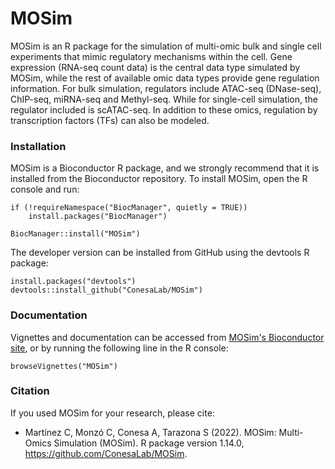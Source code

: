 # MOSim
MOSim is an R package for the simulation of multi-omic bulk and single cell experiments that mimic regulatory mechanisms within the cell. 
Gene expression (RNA-seq count data) is the central data type simulated by MOSim, while the rest of available omic data types 
provide gene regulation information. For bulk simulation, regulators include ATAC-seq (DNase-seq), ChIP-seq, miRNA-seq and Methyl-seq. 
While for single-cell simulation, the regulator included is scATAC-seq. In addition to these omics, 
regulation by transcription factors (TFs) can also be modeled.

### Installation

MOSim is a Bioconductor R package, and we strongly recommend that it is installed from the Bioconductor repository. 
To install MOSim, open the R console and run:

  ```
  if (!requireNamespace("BiocManager", quietly = TRUE)) 
      install.packages("BiocManager")

  BiocManager::install("MOSim")
  ```

The developer version can be installed from GitHub using the devtools R package:
	
  ```
  install.packages("devtools")
  devtools::install_github("ConesaLab/MOSim")
  ```

### Documentation

Vignettes and documentation can be accessed from [MOSim's Bioconductor site](http://bioconductor.org/packages/release/bioc/html/MOSim.html), 
or by running the following line in the R console:

	browseVignettes("MOSim")


### Citation

If you used MOSim for your research, please cite:

- Martínez C, Monzó C, Conesa A, Tarazona S (2022). MOSim: Multi-Omics Simulation (MOSim). R package version 1.14.0, https://github.com/ConesaLab/MOSim.
